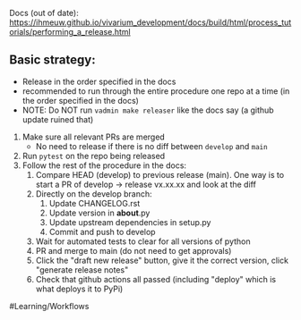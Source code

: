 Docs (out of date): https://ihmeuw.github.io/vivarium_development/docs/build/html/process_tutorials/performing_a_release.html

## Basic strategy:
- Release in the order specified in the docs
- recommended to run through the entire procedure one repo at a time (in the order specified in the docs)
- NOTE: Do NOT run `vadmin make releaser` like the docs say (a github update ruined that)

1. Make sure all relevant PRs are merged 
    - No need to release if there is no diff between `develop` and `main`
2. Run `pytest` on the repo being released
3. Follow the rest of the procedure in the docs:
    1. Compare HEAD (develop) to previous release (main). One way is to start a PR of develop -> release vx.xx.xx and look at the diff
    2. Directly on the develop branch:
        1. Update CHANGELOG.rst
        2. Update version in __about__.py
        3. Update upstream dependencies in setup.py
        4. Commit and push to develop
    3. Wait for automated tests to clear for all versions of python
    4. PR and merge to main (do not need to get approvals)
    5. Click the "draft new release" button, give it the correct version, click "generate release notes"
    6. Check that github actions all passed (including "deploy" which is what deploys it to PyPi)

#Learning/Workflows 